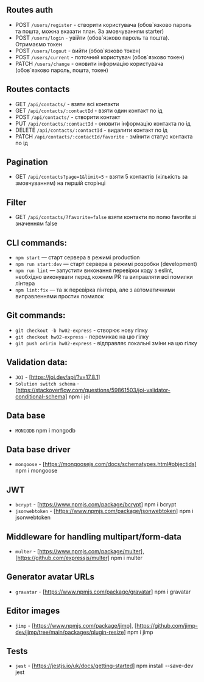## Routes auth
- POST `/users/register` - створити користувача (обов`язково пароль та пошта, можна вказати план. За змовчуванням starter)
- POST `/users/login` - увійти (обов`язково пароль та пошта). Отримаємо токен
- POST `/users/logout` - вийти (обов`язково токен)
- POST `/users/current` - поточний користувач (обов`язково токен)
- PATCH `/users/change` - оновити інформацію користувача (обов`язково пароль, пошта, токен)

## Routes contacts
- GET `/api/contacts/` - взяти всі контакти
- GET `/api/contacts/:contactId` - взяти один контакт по ід
- POST `/api/contacts/` - створити контакт
- PUT `/api/contacts/:contactId` - оновити інформацію контакта по ід
- DELETE `/api/contacts/:contactId` - видалити контакт по ід
- PATCH `/api/contacts/:contactId/favorite` - змінити статус контакта по ід

## Pagination
- GET `/api/contacts?page=1&limit=5` - взяти 5 контактів (кількість за змовчуванням) на першій сторінці 

## Filter
- GET `/api/contacts/?favorite=false` взяти контакти по полю favorite зі значенням false

## CLI commands:
- `npm start` &mdash; старт сервера в режимі production
- `npm run start:dev` &mdash; старт сервера в режимі розробки (development)
- `npm run lint` &mdash; запустити виконання перевірки коду з eslint, необхідно виконувати перед кожним PR та виправляти всі помилки лінтера
- `npm lint:fix` &mdash; та ж перевірка лінтера, але з автоматичними виправленнями простих помилок

## Git commands:
- `git checkout -b hw02-express` - створює нову гілку
- `git checkout hw02-express` - перемикає на цю гілку
- `git push oririn hw02-express` - відправляє локальні зміни на цю гілку

## Validation data:
- `JOI` - [https://joi.dev/api/?v=17.8.1]
- `Solution switch schema` - [https://stackoverflow.com/questions/59861503/joi-validator-conditional-schema]
npm i joi

## Data base
- `MONGODB`
npm i mongodb

## Data base driver
- `mongoose` - [https://mongoosejs.com/docs/schematypes.html#objectids]
npm i mongoose

## JWT
- `bcrypt` - [https://www.npmjs.com/package/bcrypt]
npm i bcrypt
- `jsonwebtoken` - [https://www.npmjs.com/package/jsonwebtoken]
npm i jsonwebtoken

## Middleware for handling multipart/form-data
- `multer` - [https://www.npmjs.com/package/multer], [https://github.com/expressjs/multer]
npm i multer

## Generator avatar URLs
- `gravatar` - [https://www.npmjs.com/package/gravatar]
npm i gravatar

## Editor images
- `jimp` - [https://www.npmjs.com/package/jimp], [https://github.com/jimp-dev/jimp/tree/main/packages/plugin-resize]
npm i jimp

## Tests
- `jest` - [https://jestjs.io/uk/docs/getting-started]
npm install --save-dev jest